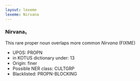 ```yaml
---
layout: lexeme
lexeme: Nirvana
---
```


###  Nirvana₁

This rare proper noun overlaps more common *Nirvana* (FIXME)
* UPOS:  PROPN
* in KOTUS dictionary under:  13
* Origin:  finer
* Possible NER class:  CULTGRP
* Blacklisted:  PROPN-BLOCKING

